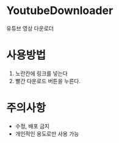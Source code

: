 # YoutubeDownloader
유튜브 영상 다운로더

# 사용방법
1. 노란칸에 링크를 넣는다
2. 빨간 다운로드 버튼을 누른다.

# 주의사항
- 수정, 배포 금지
- 개인적인 용도로만 사용 가능
